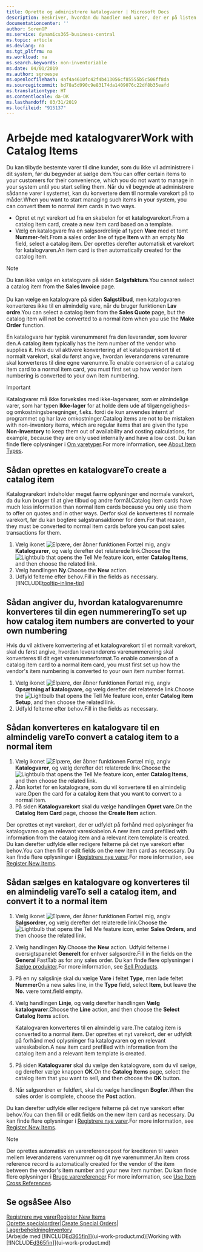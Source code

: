 ```yaml
---
title: Oprette og administrere katalogvarer | Microsoft Docs
description: Beskriver, hvordan du handler med varer, der er på listen over leverandørvarer, men ikke på din egen liste over varer.
documentationcenter: ''
author: SorenGP
ms.service: dynamics365-business-central
ms.topic: article
ms.devlang: na
ms.tgt_pltfrm: na
ms.workload: na
ms.search.keywords: non-inventoriable
ms.date: 04/01/2019
ms.author: sgroespe
ms.openlocfilehash: 4af4a4610fc42f4b413056cf85555b5c506ff8da
ms.sourcegitcommit: bd78a5d990c9e83174da1409076c22df8b35eafd
ms.translationtype: HT
ms.contentlocale: da-DK
ms.lasthandoff: 03/31/2019
ms.locfileid: "915137"
---
```

# <a name="work-with-catalog-items"></a><span data-ttu-id="48cde-103">Arbejde med katalogvarer</span><span class="sxs-lookup"><span data-stu-id="48cde-103">Work with Catalog Items</span></span>
<span data-ttu-id="48cde-104">Du kan tilbyde bestemte varer til dine kunder, som du ikke vil administrere i dit system, før du begynder at sælge dem.</span><span class="sxs-lookup"><span data-stu-id="48cde-104">You can offer certain items to your customers for their convenience, which you do not want to manage in your system until you start selling them.</span></span> <span data-ttu-id="48cde-105">Når du vil begynde at administrere sådanne varer i systemet, kan du konvertere dem til normale varekort på to måder.</span><span class="sxs-lookup"><span data-stu-id="48cde-105">When you want to start managing such items in your system, you can convert them to normal item cards in two ways.</span></span>

* <span data-ttu-id="48cde-106">Opret et nyt varekort ud fra en skabelon for et katalogvarekort.</span><span class="sxs-lookup"><span data-stu-id="48cde-106">From a catalog item card, create a new item card based on a template.</span></span>
* <span data-ttu-id="48cde-107">Vælg en katalogvare fra en salgsordrelinje af typen **Vare** med et tomt **Nummer**-felt.</span><span class="sxs-lookup"><span data-stu-id="48cde-107">From a sales order line of type **Item** with an empty **No** field, select a catalog item.</span></span> <span data-ttu-id="48cde-108">Der oprettes derefter automatisk et varekort for katalogvaren.</span><span class="sxs-lookup"><span data-stu-id="48cde-108">An item card is then automatically created for the catalog item.</span></span>

> [!NOTE]  
> <span data-ttu-id="48cde-109">Du kan ikke vælge en katalogvare på siden **Salgsfaktura**.</span><span class="sxs-lookup"><span data-stu-id="48cde-109">You cannot select a catalog item from the **Sales Invoice** page.</span></span><br /><br />
> <span data-ttu-id="48cde-110">Du kan vælge en katalogvare på siden **Salgstilbud**, men katalogvaren konverteres ikke til en almindelig vare, når du bruger funktionen **Lav ordre**.</span><span class="sxs-lookup"><span data-stu-id="48cde-110">You can select a catalog item from the **Sales Quote** page, but the catalog item will not be converted to a normal item when you use the **Make Order** function.</span></span>

<span data-ttu-id="48cde-111">En katalogvare har typisk varenummeret fra den leverandør, som leverer den.</span><span class="sxs-lookup"><span data-stu-id="48cde-111">A catalog item typically has the item number of the vendor who supplies it.</span></span> <span data-ttu-id="48cde-112">Hvis du vil aktivere konvertering af et katalogvarekort til et normalt varekort, skal du først angive, hvordan leverandørens varenumre skal konverteres til dine egne varenumre.</span><span class="sxs-lookup"><span data-stu-id="48cde-112">To enable conversion of a catalog item card to a normal item card, you must first set up how vendor item numbering is converted to your own item numbering.</span></span>   

> [!Important]
> <span data-ttu-id="48cde-113">Katalogvarer må ikke forveksles med ikke-lagervarer, som er almindelige varer, som har typen **Ikke-lager** for at holde dem ude af tilgængeligheds- og omkostningsberegninger, f.eks. fordi de kun anvendes internt af programmet og har lave omkostninger.</span><span class="sxs-lookup"><span data-stu-id="48cde-113">Catalog items are not to be mistaken with non-inventory items, which are regular items that are given the type **Non-Inventory** to keep them out of availability and costing calculations, for example, because they are only used internally and have a low cost.</span></span> <span data-ttu-id="48cde-114">Du kan finde flere oplysninger i [Om varetyper](inventory-about-item-types.md).</span><span class="sxs-lookup"><span data-stu-id="48cde-114">For more information, see [About Item Types](inventory-about-item-types.md).</span></span>

## <a name="to-create-a-catalog-item"></a><span data-ttu-id="48cde-115">Sådan oprettes en katalogvare</span><span class="sxs-lookup"><span data-stu-id="48cde-115">To create a catalog item</span></span>
<span data-ttu-id="48cde-116">Katalogvarekort indeholder meget færre oplysninger end normale varekort, da du kun bruger til at give tilbud og andre formål.</span><span class="sxs-lookup"><span data-stu-id="48cde-116">Catalog item cards have much less information than normal item cards because you only use them to offer on quotes and in other ways.</span></span> <span data-ttu-id="48cde-117">Derfor skal de konverteres til normale varekort, før du kan bogføre salgstransaktioner for dem.</span><span class="sxs-lookup"><span data-stu-id="48cde-117">For that reason, they must be converted to normal item cards before you can post sales transactions for them.</span></span>

1. <span data-ttu-id="48cde-118">Vælg ikonet ![Elpære, der åbner funktionen Fortæl mig](media/ui-search/search_small.png "Fortæl mig, hvad du vil foretage dig"), angiv **Katalogvarer**, og vælg derefter det relaterede link.</span><span class="sxs-lookup"><span data-stu-id="48cde-118">Choose the ![Lightbulb that opens the Tell Me feature](media/ui-search/search_small.png "Tell me what you want to do") icon, enter **Catalog Items**, and then choose the related link.</span></span>
2. <span data-ttu-id="48cde-119">Vælg handlingen **Ny**.</span><span class="sxs-lookup"><span data-stu-id="48cde-119">Choose the **New** action.</span></span>
3. <span data-ttu-id="48cde-120">Udfyld felterne efter behov.</span><span class="sxs-lookup"><span data-stu-id="48cde-120">Fill in the fields as necessary.</span></span> [!INCLUDE[tooltip-inline-tip](includes/tooltip-inline-tip_md.md)]

## <a name="to-set-up-how-catalog-item-numbers-are-converted-to-your-own-numbering"></a><span data-ttu-id="48cde-121">Sådan angiver du, hvordan katalogvarenumre konverteres til din egen nummerering</span><span class="sxs-lookup"><span data-stu-id="48cde-121">To set up how catalog item numbers are converted to your own numbering</span></span>
<span data-ttu-id="48cde-122">Hvis du vil aktivere konvertering af et katalogvarekort til et normalt varekort, skal du først angive, hvordan leverandørens varenummerering skal konverteres til dit eget varenummerformat.</span><span class="sxs-lookup"><span data-stu-id="48cde-122">To enable conversion of a catalog item card to a normal item card, you must first set up how the vendor's item numbering is converted to your own item number format.</span></span>

1. <span data-ttu-id="48cde-123">Vælg ikonet ![Elpære, der åbner funktionen Fortæl mig](media/ui-search/search_small.png "Fortæl mig, hvad du vil foretage dig"), angiv **Opsætning af katalogvare**, og vælg derefter det relaterede link.</span><span class="sxs-lookup"><span data-stu-id="48cde-123">Choose the ![Lightbulb that opens the Tell Me feature](media/ui-search/search_small.png "Tell me what you want to do") icon, enter **Catalog Item Setup**, and then choose the related link.</span></span>
2. <span data-ttu-id="48cde-124">Udfyld felterne efter behov.</span><span class="sxs-lookup"><span data-stu-id="48cde-124">Fill in the fields as necessary.</span></span>

## <a name="to-convert-a-catalog-item-to-a-normal-item"></a><span data-ttu-id="48cde-125">Sådan konverteres en katalogvare til en almindelig vare</span><span class="sxs-lookup"><span data-stu-id="48cde-125">To convert a catalog item to a normal item</span></span>
1. <span data-ttu-id="48cde-126">Vælg ikonet ![Elpære, der åbner funktionen Fortæl mig](media/ui-search/search_small.png "Fortæl mig, hvad du vil foretage dig"), angiv **Katalogvarer**, og vælg derefter det relaterede link.</span><span class="sxs-lookup"><span data-stu-id="48cde-126">Choose the ![Lightbulb that opens the Tell Me feature](media/ui-search/search_small.png "Tell me what you want to do") icon, enter **Catalog Items**, and then choose the related link.</span></span>
2. <span data-ttu-id="48cde-127">Åbn kortet for en katalogvare, som du vil konvertere til en almindelig vare.</span><span class="sxs-lookup"><span data-stu-id="48cde-127">Open the card for a catalog item that you want to convert to a normal item.</span></span>
3. <span data-ttu-id="48cde-128">På siden **Katalogvarekort** skal du vælge handlingen **Opret vare**.</span><span class="sxs-lookup"><span data-stu-id="48cde-128">On the **Catalog Item Card** page, choose the **Create Item** action.</span></span>

<span data-ttu-id="48cde-129">Der oprettes et nyt varekort, der er udfyldt på forhånd med oplysninger fra katalogvaren og en relevant vareskabelon.</span><span class="sxs-lookup"><span data-stu-id="48cde-129">A new item card prefilled with information from the catalog item and a relevant item template is created.</span></span> <span data-ttu-id="48cde-130">Du kan derefter udfylde eller redigere felterne på det nye varekort efter behov.</span><span class="sxs-lookup"><span data-stu-id="48cde-130">You can then fill or edit fields on the new item card as necessary.</span></span> <span data-ttu-id="48cde-131">Du kan finde flere oplysninger i [Registrere nye varer](inventory-how-register-new-items.md).</span><span class="sxs-lookup"><span data-stu-id="48cde-131">For more information, see [Register New Items](inventory-how-register-new-items.md).</span></span>

## <a name="to-sell-a-catalog-item-and-convert-it-to-a-normal-item"></a><span data-ttu-id="48cde-132">Sådan sælges en katalogvare og konverteres til en almindelig vare</span><span class="sxs-lookup"><span data-stu-id="48cde-132">To sell a catalog item, and convert it to a normal item</span></span>
1. <span data-ttu-id="48cde-133">Vælg ikonet ![Elpære, der åbner funktionen Fortæl mig](media/ui-search/search_small.png "Fortæl mig, hvad du vil foretage dig"), angiv **Salgsordrer**, og vælg derefter det relaterede link.</span><span class="sxs-lookup"><span data-stu-id="48cde-133">Choose the ![Lightbulb that opens the Tell Me feature](media/ui-search/search_small.png "Tell me what you want to do") icon, enter **Sales Orders**, and then choose the related link.</span></span>
2. <span data-ttu-id="48cde-134">Vælg handlingen **Ny**.</span><span class="sxs-lookup"><span data-stu-id="48cde-134">Choose the **New** action.</span></span> <span data-ttu-id="48cde-135">Udfyld felterne i oversigtspanelet **Generelt** for enhver salgsordre.</span><span class="sxs-lookup"><span data-stu-id="48cde-135">Fill in the fields on the **General** FastTab as for any sales order.</span></span> <span data-ttu-id="48cde-136">Du kan finde flere oplysninger i [Sælge produkter](sales-how-sell-products.md).</span><span class="sxs-lookup"><span data-stu-id="48cde-136">For more information, see [Sell Products](sales-how-sell-products.md).</span></span>
3. <span data-ttu-id="48cde-137">På en ny salgslinje skal du vælge **Vare** i feltet **Type**, men lade feltet **Nummer**</span><span class="sxs-lookup"><span data-stu-id="48cde-137">On a new sales line, in the **Type** field, select **Item**, but leave the **No.**</span></span> <span data-ttu-id="48cde-138">være tomt.</span><span class="sxs-lookup"><span data-stu-id="48cde-138">field empty.</span></span>
4. <span data-ttu-id="48cde-139">Vælg handlingen **Linje**, og vælg derefter handlingen **Vælg katalogvarer**.</span><span class="sxs-lookup"><span data-stu-id="48cde-139">Choose the **Line** action, and then choose the **Select Catalog Items** action.</span></span>

    <span data-ttu-id="48cde-140">Katalogvaren konverteres til en almindelig vare.</span><span class="sxs-lookup"><span data-stu-id="48cde-140">The catalog item is converted to a normal item.</span></span> <span data-ttu-id="48cde-141">Der oprettes et nyt varekort, der er udfyldt på forhånd med oplysninger fra katalogvaren og en relevant vareskabelon.</span><span class="sxs-lookup"><span data-stu-id="48cde-141">A new item card prefilled with information from the catalog item and a relevant item template is created.</span></span>
5. <span data-ttu-id="48cde-142">På siden **Katalogvarer** skal du vælge den katalogvare, som du vil sælge, og derefter vælge knappen **OK**.</span><span class="sxs-lookup"><span data-stu-id="48cde-142">On the **Catalog Items** page, select the catalog item that you want to sell, and then choose the **OK** button.</span></span>
6. <span data-ttu-id="48cde-143">Når salgsordren er fuldført, skal du vælge handlingen **Bogfør**.</span><span class="sxs-lookup"><span data-stu-id="48cde-143">When the sales order is complete, choose the **Post** action.</span></span>

<span data-ttu-id="48cde-144">Du kan derefter udfylde eller redigere felterne på det nye varekort efter behov.</span><span class="sxs-lookup"><span data-stu-id="48cde-144">You can then fill or edit fields on the new item card as necessary.</span></span> <span data-ttu-id="48cde-145">Du kan finde flere oplysninger i [Registrere nye varer](inventory-how-register-new-items.md).</span><span class="sxs-lookup"><span data-stu-id="48cde-145">For more information, see [Register New Items](inventory-how-register-new-items.md).</span></span>

> [!NOTE]  
>   <span data-ttu-id="48cde-146">Der oprettes automatisk en varereferencepost for kreditoren til varen mellem leverandørens varenummer og dit nye varenummer.</span><span class="sxs-lookup"><span data-stu-id="48cde-146">An Item cross reference record is automatically created for the vendor of the item between the vendor's item number and your new item number.</span></span> <span data-ttu-id="48cde-147">Du kan finde flere oplysninger i [Bruge varereferencer](inventory-how-use-item-cross-refs.md).</span><span class="sxs-lookup"><span data-stu-id="48cde-147">For more information, see [Use Item Cross References](inventory-how-use-item-cross-refs.md).</span></span>

## <a name="see-also"></a><span data-ttu-id="48cde-148">Se også</span><span class="sxs-lookup"><span data-stu-id="48cde-148">See Also</span></span>
[<span data-ttu-id="48cde-149">Registrere nye varer</span><span class="sxs-lookup"><span data-stu-id="48cde-149">Register New Items</span></span>](inventory-how-register-new-items.md)  
<span data-ttu-id="48cde-150">[Oprette specialordrer](sales-how-to-create-special-orders.md)|</span><span class="sxs-lookup"><span data-stu-id="48cde-150">[Create Special Orders](sales-how-to-create-special-orders.md)|</span></span>  
[<span data-ttu-id="48cde-151">Lagerbeholdning</span><span class="sxs-lookup"><span data-stu-id="48cde-151">Inventory</span></span>](inventory-manage-inventory.md)  
<span data-ttu-id="48cde-152">[Arbejde med [!INCLUDE[d365fin](includes/d365fin_md.md)]](ui-work-product.md)</span><span class="sxs-lookup"><span data-stu-id="48cde-152">[Working with [!INCLUDE[d365fin](includes/d365fin_md.md)]](ui-work-product.md)</span></span>
